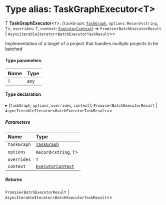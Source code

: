 # Type alias: TaskGraphExecutor\<T\>

Ƭ **TaskGraphExecutor**\<`T`\>: (`taskGraph`: [`TaskGraph`](/reference/core-api/devkit/documents/TaskGraph), `options`: `Record`\<`string`, `T`\>, `overrides`: `T`, `context`: [`ExecutorContext`](/reference/core-api/devkit/documents/ExecutorContext)) => `Promise`\<`BatchExecutorResult` \| `AsyncIterableIterator`\<`BatchExecutorTaskResult`\>\>

Implementation of a target of a project that handles multiple projects to be batched

#### Type parameters

| Name | Type  |
| :--- | :---- |
| `T`  | `any` |

#### Type declaration

▸ (`taskGraph`, `options`, `overrides`, `context`): `Promise`\<`BatchExecutorResult` \| `AsyncIterableIterator`\<`BatchExecutorTaskResult`\>\>

##### Parameters

| Name        | Type                                                                      |
| :---------- | :------------------------------------------------------------------------ |
| `taskGraph` | [`TaskGraph`](/reference/core-api/devkit/documents/TaskGraph)             |
| `options`   | `Record`\<`string`, `T`\>                                                 |
| `overrides` | `T`                                                                       |
| `context`   | [`ExecutorContext`](/reference/core-api/devkit/documents/ExecutorContext) |

##### Returns

`Promise`\<`BatchExecutorResult` \| `AsyncIterableIterator`\<`BatchExecutorTaskResult`\>\>

